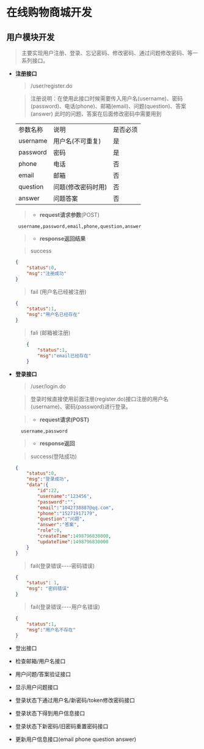 
# 在线购物商城开发

## 用户模块开发
>主要实现用户注册、登录、忘记密码、修改密码、通过问题修改密码、等一系列接口。

* **注册接口**

  >/user/register.do
  
  >注册说明：在使用此接口时候需要传入用户名(username)、密码(password)、电话(phone)、邮箱(email)、问题(question)、答案(answer)
  此时的问题、答案在后面修改密码中需要用到
  
  <table>
    <tr>
      <td>参数名称</td>
      <td>说明</td>
      <td>是否必须</td>
    </tr>
    <tr>
      <td>username</td>
      <td>用户名(不可重复)</td>
      <td>是</td>
    </tr>
    <tr>
      <td>password</td>
      <td>密码</td>
      <td>是</td>
    </tr>
    <tr>
      <td>phone</td>
      <td>电话</td>
      <td>否</td>
    </tr>
    <tr>
      <td>email</td>
      <td>邮箱</td>
      <td>否</td>
    </tr>
    <tr>
      <td>question</td>
      <td>问题(修改密码时用)</td>
      <td>否</td>
    </tr>
    <tr>
      <td>answer</td>
      <td>问题答案</td>
      <td>否</td>
    </tr>
  </table>
  
  >* **request请求参数**(POST)
    ```
     username,password,email,phone,question,answer
    ```
        
  >* **response返回结果**
    
  >success
    ```json
    {
        "status":0,
        "msg":"注册成功"
    }
    ```
  >fail (用户名已经被注册)
    ```json
    {
        "status":1,
        "msg":"用户名已经存在"
    }
    ```

  >fali (邮箱被注册)
   
    ```json
        {
            "status":1,
            "msg":"email已经存在"
        }
    ```
    

* **登录接口**

  >/user/login.do
  
  >登录时候直接使用前面注册(register.do)接口注册的用户名(username)、密码(password)进行登录。
  
  >* **request请求(POST)**
  
        username,password
  >* **response返回**
    
  >success(登陆成功)
    
    ```json
    {
        "status":0,
        "msg":"登录成功",
        "data":{
            "id":22,
            "username":"123456",
            "password":"",
            "email":"1042738887@qq.com",
            "phone":"15271917179",
            "question":"问题",
            "answer":"答案",
            "role":0,
            "createTime":1498796830000,
            "updateTime":1498796830000
        }
    }
    ```  
   >fail(登录错误----密码错误)
    ```json
    {
        "status": 1,
        "msg": "密码错误"
    }
    ```
  >fail(登录错误----用户名错误)
    ```json
    {
        "status":1,
        "msg":"用户名不存在"
    }
    ```

   
* 登出接口
* 检查邮箱/用户名接口
* 用户问题/答案验证接口
* 显示用户问题接口
* 登录状态下通过用户名/新密码/token修改密码接口
* 登录状态下得到用户信息接口
* 登录状态下新密码/旧密码重置密码接口
* 更新用户信息接口(email phone question answer)

        
